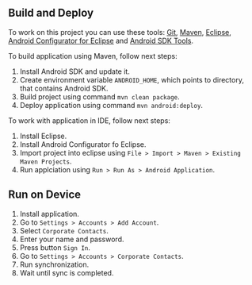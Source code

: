## Build and Deploy

To work on this project you can use these tools: [Git][tool:git], [Maven][tool:maven], [Eclipse][tool:eclipse], [Android Configurator for Eclipse][tool:android.m2e] and [Android SDK Tools][tool:android.sdk].

To build application using Maven, follow next steps:

1. Install Android SDK and update it.
1. Create environment variable `ANDROID_HOME`, which points to directory, that contains Android SDK.
1. Build project using command `mvn clean package`.
1. Deploy application using command `mvn android:deploy`.

To work with application in IDE, follow next steps:

1. Install Eclipse.
1. Install Android Configurator fo Eclipse.
1. Import project into eclipse using `File > Import > Maven > Existing Maven Projects`.
1. Run applciation using `Run > Run As > Android Application`.

## Run on Device

1. Install application.
1. Go to `Settings > Accounts > Add Account`.
1. Select `Corporate Contacts`.
1. Enter your name and password.
1. Press button `Sign In`.
1. Go to `Settings > Accounts > Corporate Contacts`.
1. Run synchronization.
1. Wait until sync is completed.

[tool:git]: http://git-scm.com/
[tool:maven]: http://maven.apache.org/
[tool:eclipse]: http://www.eclipse.org/
[tool:android.m2e]: http://rgladwell.github.io/m2e-android/
[tool:android.sdk]: http://developer.android.com/sdk/
